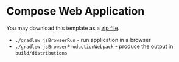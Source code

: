 # Compose Web Application

You may download this template as a [zip file](../archives/web-template.zip?raw=true). 

- `./gradlew jsBrowserRun` - run application in a browser
- `./gradlew jsBrowserProductionWebpack` - produce the output in `build/distributions`